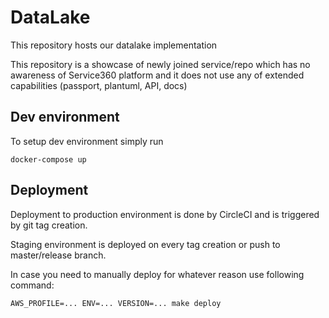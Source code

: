 # DataLake

This repository hosts our datalake implementation

This repository is a showcase of newly joined service/repo which has 
no awareness of Service360 platform and it does not use any of extended
capabilities (passport, plantuml, API, docs) 

## Dev environment

To setup dev environment simply run

    docker-compose up
    
## Deployment

Deployment to production environment is done by CircleCI and is triggered
by git tag creation.

Staging environment is deployed on every tag creation or push to master/release
branch.

In case you need to manually deploy for whatever reason use following command:

    AWS_PROFILE=... ENV=... VERSION=... make deploy